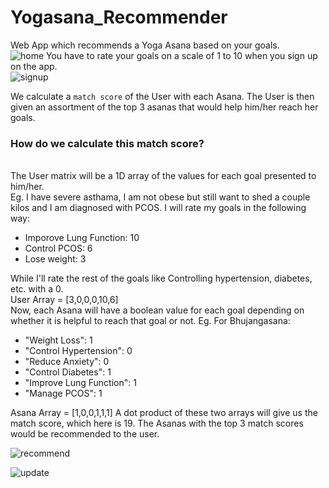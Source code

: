# Yogasana_Recommender
Web App which recommends a Yoga Asana based on your goals. <br>
![home](https://github.com/samruddhideode/Yogasana_Recommender/blob/master/images/pic1.PNG)
You have to rate your goals on a scale of 1 to 10 when you sign up on the app. <br>
![signup](https://github.com/samruddhideode/Yogasana_Recommender/blob/master/images/poc2.PNG)

We calculate a ```match score``` of the User with each Asana. The User is then given an assortment of the top 3 asanas that would help him/her reach her goals. <br>
<h3>How do we calculate this match score?</h3><br>
The User matrix will be a 1D array of the values for each goal presented to him/her. <br> Eg. I have severe asthama, I am not obese but still want to shed a couple kilos and
I am diagnosed with PCOS. I will rate my goals in the following way: 
<ul> <li> Imporove Lung Function: 10 </li>
 <li> Control PCOS: 6 </li>
  <li> Lose weight: 3 </li>
  </ul>
  While I'll rate the rest of the goals like Controlling hypertension, diabetes, etc. with a 0.<br>
  User Array = [3,0,0,0,10,6]<br>
  Now, each Asana will have a boolean value for each goal depending on whether it is helpful to reach that goal or not. Eg. For Bhujangasana:
  <ul> <li> "Weight Loss": 1 </li>
       <li> "Control Hypertension": 0 </li>
       <li> "Reduce Anxiety": 0 </li>
       <li> "Control Diabetes": 1 </li>
       <li> "Improve Lung Function": 1 </li>
       <li> "Manage PCOS": 1 </li>
       </ul> 
  Asana Array = [1,0,0,1,1,1]
  A dot product of these two arrays will give us the match score, which here is 19. 
  The Asanas with the top 3 match scores would be recommended to the user.<br>
  
  ![recommend](https://github.com/samruddhideode/Yogasana_Recommender/blob/master/images/pic3.PNG)
  
  ![update](https://github.com/samruddhideode/Yogasana_Recommender/blob/master/images/pic4.PNG)
